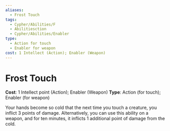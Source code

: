 ```yaml
---
aliases:
  - Frost Touch
tags:
  - Cypher/Abilities/F
  - Abilitiesction
  - Cypher/Abilities/Enabler
type:
  - Action for touch
  - Enabler for weapon
cost: 1 Intellect (Action); Enabler (Weapon)
---
```


# Frost Touch

**Cost**: 1 Intellect point (Action); Enabler (Weapon)
**Type**: Action (for touch); Enabler (for weapon)

Your hands become so cold that the next time you touch a creature, you inflict 3 points of damage. Alternatively, you can use this ability on a weapon, and for ten minutes, it inflicts 1 additional point of damage from the cold.